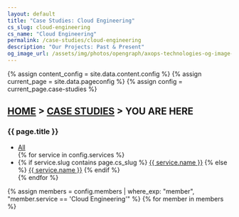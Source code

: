 ```yaml
---
layout: default
title: "Case Studies: Cloud Engineering"
cs_slug: cloud-engineering
cs_name: "Cloud Engineering"
permalink: /case-studies/cloud-engineering
description: "Our Projects: Past & Present"
og_image_url: /assets/img/photos/opengraph/axops-technologies-og-image-v1.jpg
---
```

{% assign content_config = site.data.content.config %}
{% assign current_page = site.data.pageconfig %}
{% assign config = current_page.case-studies %}

  <div class="content-wrapper">
    <!-- .content-wrapper -->
    <section class="wrapper bg-light wrapper-border">
        <div class="container py-14 py-md-16">
            <div class="row mb-3">
                <div class="col-md-10 col-lg-12 col-xl-10 col-xxl-9 mx-auto text-center" data-cues="slideInDown" data-group="page-title" data-delay="50">
                    <h2 class="fs-15 text-uppercase text-muted mb-3"><a href="{{ site.url }}">HOME</a> > <a href="{{ config.page_slug }}">CASE STUDIES</a> > YOU ARE HERE</h2>
                    <h3 class="display-4 mb-7 px-lg-19 px-xl-18">{{ page.title }}</h3>
                    <p>
                      <ul class="list-inline mb-0">
                        <li class="list-inline-item me-1 mb-2">
                          <a href="{{ config.page_slug }}"><span class="btn btn-soft-ash btn-sm rounded text-blue">All</span></a>
                        </li>
                        {% for service in config.services %}
                        <li class="list-inline-item me-1 mb-2">
                        {% if service.slug contains page.cs_slug %}
                          <a href="{{ service.slug }}"><span class="btn btn-soft-ash btn-sm rounded bg-blue text-white">{{ service.name }}</span></a>
                        {% else %}
                          <a href="{{ service.slug }}"><span class="btn btn-soft-ash btn-sm rounded text-blue">{{ service.name }}</span></a>
                        {% endif %}
                        </li>
                        {% endfor %}
                      </ul>
                    </p>
                </div>
                <!--/column -->
            </div>
            <!--/.row -->
            <div class="row grid-view gx-md-8 gx-xl-10 gy-8 gy-lg-8" data-cue="slideInDown" data-delay="700">
                {% assign members = config.members | where_exp: "member", "member.service == 'Cloud Engineering'" %}
                {% for member in members %}
                <div class="col-md-6 col-lg-4">
                  <div class="position-relative">
                  <div class="shape rounded bg-soft-blue rellax d-md-block" data-rellax-speed="0" style="bottom: -0.75rem; right: -0.75rem; width: 98%; height: 98%; z-index:0"></div>
                  <div class="card">
                      <figure class="card-img-top"><a href="{{ site.url }}/case-studies/{{ member.slug }}"><img class="img-fluid" src="{{ member.image_src }}" srcset="{{ member.image_src }}" alt="" /></a></figure>
                      <div class="card-body px-6 py-5">
                      <h4 class="mb-1"><a href="{{ site.url }}/case-studies/{{ member.slug }}">{{ member.title }}</a></h4>
                      <p class="mb-0" style="color: inherit;">{{ member.subtitle }}</p>
                      <p>
                        <ul class="list-inline mb-0">
                          {% for tech in member.technologies %}
                          <li class="list-inline-item me-1 mb-2">
                            <span class="btn btn-soft-ash btn-sm rounded">{{ tech }}</span>
                          </li>
                          {% endfor %}
                        </ul>
                      </p>  
                      <p>
                        <div class="post-category text-line text-blue">SERVICE: {{ member.service }}</div><br />
                        <div class="post-category text-line text-green">INDUSTRY: {{ member.industry }}</div><br />
                        <div class="post-category text-line text-ash">SCALE: {{ member.scale }}</div>
                      </p>
                      </div>
                      <!--/.card-body -->
                  </div>
                  <!-- /.card -->
                  </div>
                  <!-- /div -->
                </div>
                {% endfor %}
                <!--/column -->
                <div class="col-md-6 col-lg-4">
                    <div class="position-relative">
                    <div class="shape rounded bg-soft-blue rellax d-md-block" data-rellax-speed="0" style="bottom: -0.75rem; right: -0.75rem; width: 98%; height: 98%; z-index:0"></div>
                    <div class="card">
                        <figure class="card-img-top"><img class="img-fluid" src="{{ site.url }}/assets/img/illustrations/custom/devops-automation.jpg" srcset="{{ site.url }}/assets/img/illustrations/custom/devops-automation.jpg" alt="" /></figure>
                        <div class="card-body px-6 py-5">
                        <h4 class="mb-1">More case studies enroute &#128077;</h4>
                        <p class="mb-0" style="color: inherit;">This section is pending completion, please stand by. Thank you for your interest!</p>
                        </div>
                        <!--/.card-body -->
                    </div>
                    <!-- /.card -->
                    </div>
                    <!-- /div -->
                </div>
                <!--/column -->
            </div>
            <!--/.row -->
        </div>
        <!-- /.container -->
    </section>
    <!-- /section -->
    {% include contact-form.html %}
  </div>
  <!-- /.content-wrapper -->